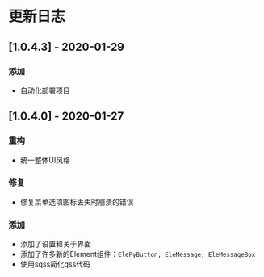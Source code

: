 # 更新日志

## [1.0.4.3] - 2020-01-29

### 添加

* 自动化部署项目

## [1.0.4.0] - 2020-01-27

### 重构

* 统一整体UI风格

### 修复

* 修复菜单选项图标丢失时崩溃的错误

### 添加

* 添加了设置和关于界面
* 添加了许多新的Element组件：`ElePyButton, EleMessage, EleMessageBox`
* 使用sqss简化qss代码
